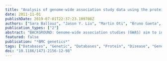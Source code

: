 ```yaml
---
title: "Analysis of genome-wide association study data using the protein knowledge base"
date: 2011-11-01
publishDate: 2019-07-01T22:37:23.109708Z
authors: ["Sara Ballouz", "Jason Y. Liu", "Martin Oti", "Bruno Gaeta", "Diane Fatkin", "Melanie Bahlo", "Merridee A. Wouters"]
publication_types: ["2"]
abstract: "BACKGROUND: Genome-wide association studies (GWAS) aim to identify causal variants and genes for complex disease by independently testing a large number of SNP markers for disease association. Although genes have been implicated in these studies, few utilise the multiple-hit model of complex disease to identify causal candidates. A major benefit of multi-locus comparison is that it compensates for some shortcomings of current statistical analyses that test the frequency of each SNP in isolation for the phenotype population versus control. RESULTS: Here we developed and benchmarked several protocols for GWAS data analysis using different in-silico gene prediction and prioritisation methodologies. We adopted a high sensitivity approach to the data, using less conservative statistical SNP associations. Multiple gene search spaces, either of fixed-widths or proximity-based, were generated around each SNP marker. We used the candidate disease gene prediction system Gentrepid to identify candidates based on shared biomolecular pathways or domain-based protein homology. Predictions were made either with phenotype-specific known disease genes as input; or without a priori knowledge, by exhaustive comparison of genes in distinct loci. Because Gentrepid uses biomolecular data to find interactions and common features between genes in distinct loci of the search spaces, it takes advantage of the multi-locus aspect of the data. CONCLUSIONS: Results suggest testing multiple SNP-to-gene search spaces compensates for differences in phenotypes, populations and SNP platforms. Surprisingly, domain-based homology information was more informative when benchmarked against gene candidates reported by GWA studies compared to previously determined disease genes, possibly suggesting a larger contribution of gene homologs to complex diseases than Mendelian diseases."
featured: false
publication: "*BMC genetics*"
tags: ["Databases", "Genetic", "Databases", "Protein", "Disease", "Genome-Wide Association Study", "Humans", "Polymorphism", "Single Nucleotide", "Software"]
doi: "10.1186/1471-2156-12-98"
---
```


